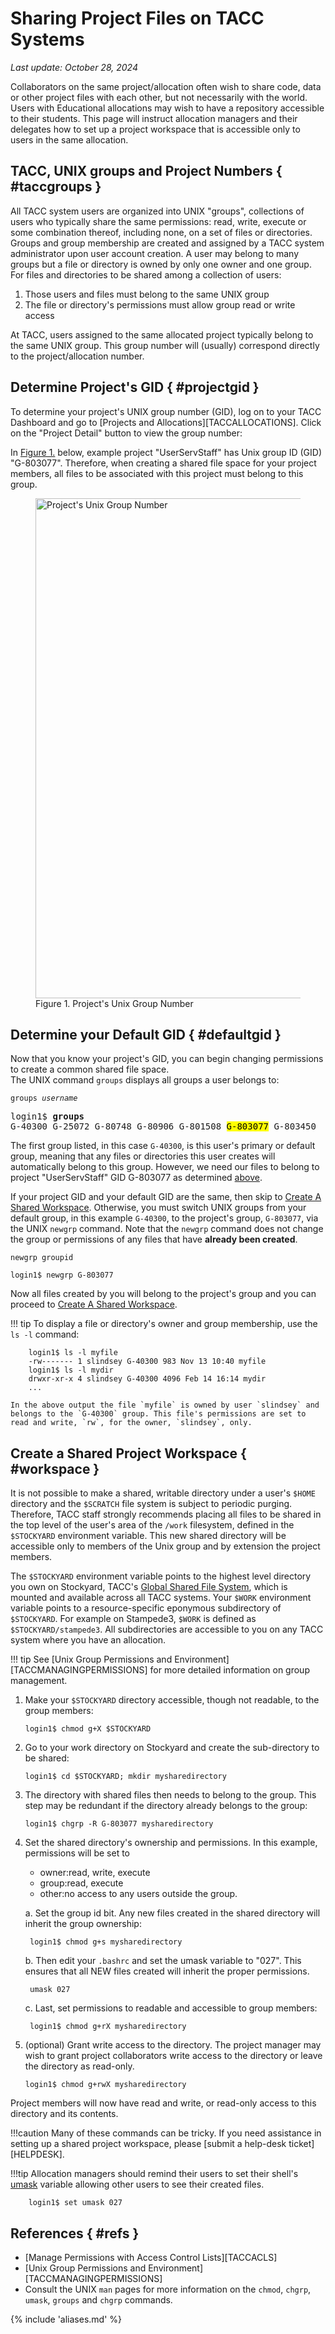 # Sharing Project Files on TACC Systems
*Last update: October 28, 2024* 


Collaborators on the same project/allocation often wish to share code, data or other project files with each other, but not necessarily with the world. Users with Educational allocations may wish to have a repository accessible to their students. This page will instruct allocation managers and their delegates how to set up a project workspace that is accessible only to users in the same allocation. 

## TACC, UNIX groups and Project Numbers { #taccgroups }

All TACC system users are organized into UNIX "groups", collections of users who typically share the same permissions: read, write, execute or some combination thereof, including none, on a set of files or directories. Groups and group membership are created and assigned by a TACC system administrator upon user account creation. A user may belong to many groups but a file or directory is owned by only one owner and one group. For files and directories to be shared among a collection of users: 

1. Those users and files must belong to the same UNIX group
2. The file or directory's permissions must allow group read or write access

At TACC, users assigned to the same allocated project typically belong to the same UNIX group. This group number will (usually) correspond directly to the project/allocation number. 

## Determine Project's GID { #projectgid }

To determine your project's UNIX group number (GID), log on to your TACC Dashboard and go to [Projects and Allocations][TACCALLOCATIONS].  Click on the "Project Detail" button to view the group number:

In [Figure 1.](#figure1) below, example project "UserServStaff" has Unix group ID (GID) "G-803077".  Therefore, when creating a shared file space for your project members, all files to be associated with this project must belong to this group.

<figure id="figure1">
<img alt="Project's Unix Group Number" width="800" src="../imgs/sharingprojectfiles-1.png">
<figcaption>Figure 1. Project's Unix Group Number</figcaption></figure>


## Determine your Default GID { #defaultgid }

Now that you know your project's GID, you can begin changing permissions to create a common shared file space.  
The UNIX command `groups` displays all groups a user belongs to:

<code>groups <i>username</i></code>

<pre>
login1$ <b>groups</b>
G-40300 G-25072 G-80748 G-80906 G-801508 <mark>G-803077</mark> G-803450 
</pre>

The first group listed, in this case `G-40300`, is this user's primary or default group, meaning that any files or directories this user creates will automatically belong to this group. However, we need our files to belong to project "UserServStaff" GID G-803077 as determined [above](#projectid).  

If your project GID and your default GID are the same, then skip to [Create A Shared Workspace](#workspace).  Otherwise, you must switch UNIX groups from your default group, in this example `G-40300`, to the project's group, `G-803077`, via the UNIX `newgrp` command.  Note that the `newgrp` command does not change the group or permissions of any files that have **already been created**.  

```syntax
newgrp groupid
```

```cmd-line
login1$ newgrp G-803077
```

Now all files created by you will belong to the project's group and you can proceed to [Create A Shared Workspace](#workspace).


!!! tip
	To display a file or directory's owner and group membership, use the `ls -l` command:

		login1$ ls -l myfile
		-rw------- 1 slindsey G-40300 983 Nov 13 10:40 myfile
		login1$ ls -l mydir
		drwxr-xr-x 4 slindsey G-40300 4096 Feb 14 16:14 mydir
		...

	In the above output the file `myfile` is owned by user `slindsey` and belongs to the `G-40300` group. This file's permissions are set to read and write, `rw`, for the owner, `slindsey`, only.


## Create a Shared Project Workspace { #workspace }

It is not possible to make a shared, writable directory under a user's `$HOME` directory and the `$SCRATCH` file system is subject to periodic purging. Therefore, TACC staff strongly recommends placing all files to be shared in the top level of the user's area of the `/work` filesystem, defined in the `$STOCKYARD` environment variable. This new shared directory will be accessible only to members of the Unix group and by extension the project members.

The `$STOCKYARD` environment variable points to the highest level directory you own on Stockyard, TACC's [Global Shared File System](https://www.tacc.utexas.edu/systems/stockyard), which is mounted and available across all TACC systems. Your `$WORK` environment variable points to a resource-specific eponymous subdirectory of `$STOCKYARD`. For example on Stampede3, `$WORK` is defined as `$STOCKYARD/stampede3`.  All subdirectories are accessible to you on any TACC system where you have an allocation.

!!! tip
	See [Unix Group Permissions and Environment][TACCMANAGINGPERMISSIONS] for more detailed information on group management.


1. Make your `$STOCKYARD` directory accessible, though not readable, to the group members:  

	```cmd-line
	login1$ chmod g+X $STOCKYARD
	```

1. Go to your work directory on Stockyard and create the sub-directory to be shared:

	```cmd-line
	login1$ cd $STOCKYARD; mkdir mysharedirectory
	```

1. The directory with shared files then needs to belong to the group. This step may be redundant if the directory already belongs to the group:

	```cmd-line
	login1$ chgrp -R G-803077 mysharedirectory
	```

1. Set the shared directory's ownership and permissions. In this example, permissions will be set to 

	* owner:read, write, execute 
	* group:read, execute
	* other:no access to any users outside the group.  

	a. Set the group id bit. Any new files created in the shared directory will inherit the group ownership:

		login1$ chmod g+s mysharedirectory

	b. Then edit your `.bashrc` and set the umask variable to "027". This ensures that all NEW files created will inherit the proper permissions.

		umask 027
	
	c. Last, set permissions to readable and accessible to group members:

		login1$ chmod g+rX mysharedirectory

1. (optional) Grant write access to the directory. The project manager may wish to grant project collaborators write access to the directory or leave the directory as read-only.

	```cmd-line
	login1$ chmod g+rwX mysharedirectory
	```

Project members will now have read and write, or read-only access to this directory and its contents. 

!!!caution
	Many of these commands can be tricky. If you need assistance in setting up a shared project workspace, please [submit a help-desk ticket][HELPDESK]. 


!!!tip
	Allocation managers should remind their users to set their shell's [umask](http://en.wikipedia.org/wiki/Umask) variable allowing other users to see their created files.  

		login1$ set umask 027


## References { #refs }

* [Manage Permissions with Access Control Lists][TACCACLS]
* [Unix Group Permissions and Environment][TACCMANAGINGPERMISSIONS]
* Consult the UNIX `man` pages for more information on the `chmod`, `chgrp`, `umask`, `groups` and `chgrp` commands.


{% include 'aliases.md' %}

